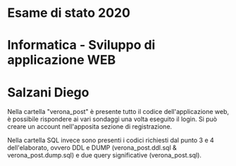 # Esame di stato 2020
# Informatica - Sviluppo di applicazione WEB
# Salzani Diego 

Nella cartella "verona_post" è presente tutto il codice dell'applicazione web, è possibile 
rispondere ai vari sondaggi una volta eseguito il login.
Si può creare un account nell'apposita sezione di registrazione.

Nella cartella SQL invece sono presenti i codici richiesti dal punto 3 e 4 
dell'elaborato, ovvero DDL e DUMP (verona_post.ddl.sql & verona_post.dump.sql)
e due query significative (verona_post.sql).
